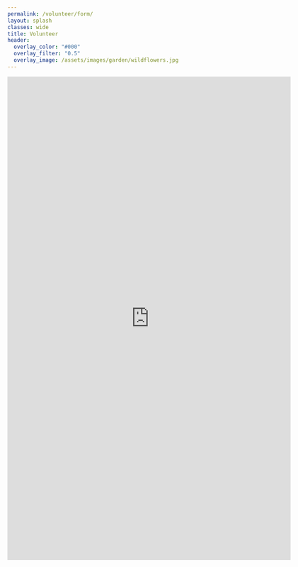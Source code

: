 ```yaml
---
permalink: /volunteer/form/
layout: splash
classes: wide
title: Volunteer 
header:
  overlay_color: "#000"
  overlay_filter: "0.5"
  overlay_image: /assets/images/garden/wildflowers.jpg
---
```


<iframe src="https://docs.google.com/forms/d/e/1FAIpQLSeNz8zJ-N4opcVWIOP3podm8_SKzYzMxW5TB-0qxA-Z_IWe1Q/viewform?embedded=true" width="640" height="1090" frameborder="0" marginheight="0" marginwidth="0">Loading…</iframe>
